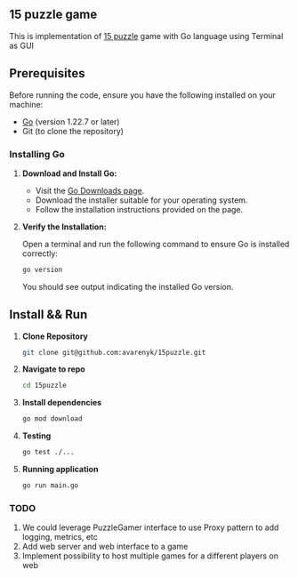 ## 15 puzzle game

This is implementation  of [15 puzzle](https://en.wikipedia.org/wiki/15_puzzle) game with Go language using Terminal as GUI

## Prerequisites

Before running the code, ensure you have the following installed on your machine:

- [Go](https://golang.org/dl/) (version 1.22.7 or later)
- Git (to clone the repository)

### Installing Go

1. **Download and Install Go:**

    - Visit the [Go Downloads page](https://golang.org/dl/).
    - Download the installer suitable for your operating system.
    - Follow the installation instructions provided on the page.

2. **Verify the Installation:**

   Open a terminal and run the following command to ensure Go is installed correctly:

   ```sh
   go version
   ```
   You should see output indicating the installed Go version.

## Install && Run 

1. **Clone Repository**
   ```sh
   git clone git@github.com:avarenyk/15puzzle.git
   ```
2. **Navigate to repo**
   ```sh
   cd 15puzzle
   ```
3. **Install dependencies** 
   ```sh
   go mod download
   ```
4. **Testing** 
   ```sh
   go test ./...
   ```
5. **Running application** 
   ```sh
   go run main.go
   ```

### TODO

1. We could leverage PuzzleGamer interface to use Proxy pattern to add logging, metrics, etc
2. Add web server and web interface to a game
3. Implement possibility to host multiple games for a different players on web